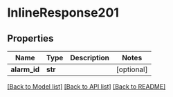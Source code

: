 # InlineResponse201

## Properties
Name | Type | Description | Notes
------------ | ------------- | ------------- | -------------
**alarm_id** | **str** |  | [optional] 

[[Back to Model list]](../README.md#documentation-for-models) [[Back to API list]](../README.md#documentation-for-api-endpoints) [[Back to README]](../README.md)

